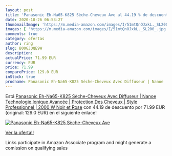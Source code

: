 ```yaml
---
layout: post
title: 'Panasonic Eh-Na65-K825 Sèche-Cheveux Ave al 44.19 % de descuento'
date: 2020-10-26 06:53:27
thumbnailImage: 'https://m.media-amazon.com/images/I/51mtQnOJxkL._SL200_.jpg'
images: [ 'https://m.media-amazon.com/images/I/51mtQnOJxkL._SL200_.jpg' ]
comments: true
category: ofertas
author: ring
slug: B00GJOQE9W
description:
actualPrice: 71.99 EUR
currency: EUR
price: 71.99
comparePrice: 129.0 EUR
inStock: true
prodname: Panasonic Eh-Na65-K825 Sèche-Cheveux Avec Diffuseur | Nanoe  Technologie Ionique Avancée  | Protection Des Cheveux | Style Professionnel | 2000 W  Noir et Rose
---
```


Está [Panasonic Eh-Na65-K825 Sèche-Cheveux Avec Diffuseur | Nanoe  Technologie Ionique Avancée  | Protection Des Cheveux | Style Professionnel | 2000 W  Noir et Rose](https://www.amazon.fr/dp/B00GJOQE9W/?tag=tolees0d-21) con 44.19 de descuento por 71.99 EUR (original: 129.0 EUR) en el siguiente enlace!

[![Panasonic Eh-Na65-K825 Sèche-Cheveux Ave](https://m.media-amazon.com/images/I/51mtQnOJxkL._SL200_.jpg)](https://www.amazon.fr/dp/B00GJOQE9W/?tag=tolees0d-21)

[Ver la oferta!!](https://www.amazon.fr/dp/B00GJOQE9W/?tag=tolees0d-21)

Links participate in Amazon Associate program and might generate a comission on qualifying sales


